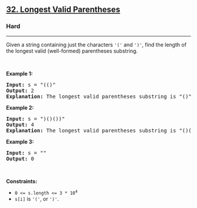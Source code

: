 <h2><a href="https://leetcode.com/problems/longest-valid-parentheses/">32. Longest Valid Parentheses</a></h2><h3>Hard</h3><hr><div style="user-select: auto;"><p style="user-select: auto;">Given a string containing just the characters <code style="user-select: auto;">'('</code> and <code style="user-select: auto;">')'</code>, find the length of the longest valid (well-formed) parentheses substring.</p>

<p style="user-select: auto;">&nbsp;</p>
<p style="user-select: auto;"><strong style="user-select: auto;">Example 1:</strong></p>

<pre style="position: relative; user-select: auto;"><strong style="user-select: auto;">Input:</strong> s = "(()"
<strong style="user-select: auto;">Output:</strong> 2
<strong style="user-select: auto;">Explanation:</strong> The longest valid parentheses substring is "()".
<div class="open_grepper_editor" title="Edit &amp; Save To Grepper" style="user-select: auto;"></div></pre>

<p style="user-select: auto;"><strong style="user-select: auto;">Example 2:</strong></p>

<pre style="position: relative; user-select: auto;"><strong style="user-select: auto;">Input:</strong> s = ")()())"
<strong style="user-select: auto;">Output:</strong> 4
<strong style="user-select: auto;">Explanation:</strong> The longest valid parentheses substring is "()()".
<div class="open_grepper_editor" title="Edit &amp; Save To Grepper" style="user-select: auto;"></div></pre>

<p style="user-select: auto;"><strong style="user-select: auto;">Example 3:</strong></p>

<pre style="position: relative; user-select: auto;"><strong style="user-select: auto;">Input:</strong> s = ""
<strong style="user-select: auto;">Output:</strong> 0
<div class="open_grepper_editor" title="Edit &amp; Save To Grepper" style="user-select: auto;"></div></pre>

<p style="user-select: auto;">&nbsp;</p>
<p style="user-select: auto;"><strong style="user-select: auto;">Constraints:</strong></p>

<ul style="user-select: auto;">
	<li style="user-select: auto;"><code style="user-select: auto;">0 &lt;= s.length &lt;= 3 * 10<sup style="user-select: auto;">4</sup></code></li>
	<li style="user-select: auto;"><code style="user-select: auto;">s[i]</code> is <code style="user-select: auto;">'('</code>, or <code style="user-select: auto;">')'</code>.</li>
</ul>
</div>